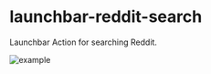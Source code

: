 # launchbar-reddit-search

Launchbar Action for searching Reddit.

![example](https://user-images.githubusercontent.com/25830486/155899657-9442a0b8-52b6-40be-8255-9ea6364cabd1.gif)
